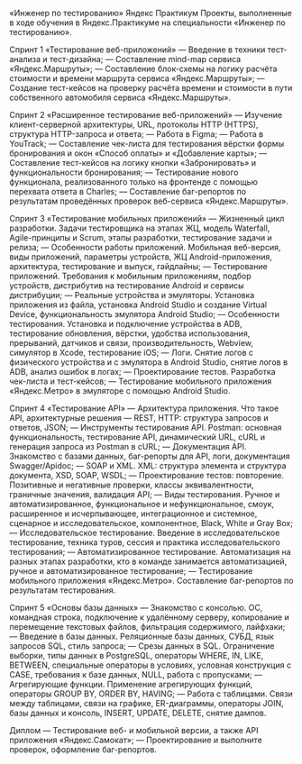 «Инженер по тестированию» Яндекс Практикум
Проекты, выполненные в ходе обучения в Яндекс.Практикуме на специальности «Инженер по тестированию».

Спринт 1 «Тестирование веб-приложений»
— Введение в техники тест-анализа и тест-дизайна;
— Составление mind-map сервиса «Яндекс.Маршруты»;
— Составление блок-схемы на логику расчёта стоимости и времени маршрута сервиса «Яндекс.Маршруты»;
— Создание тест-кейсов на проверку расчёта времени и стоимости в пути собственного автомобиля сервиса «Яндекс.Маршруты».

Спринт 2 «Расширенное тестирование веб-приложений»
— Изучение клиент-серверной архитектуры, URL, протоколы HTTP (HTTPS), структура HTTP-запроса и ответа;
— Работа в Figma;
— Работа в YouTrack;
— Составление чек-листа для тестирования вёрстки формы бронирования и окон «Способ оплаты» и «Добавление карты»;
— Составление тест-кейсов на логику кнопки «Забронировать» и функциональности бронирования;
— Тестирование нового функционала, реализованного только на фронтенде с помощью перехвата ответа в Charles;
— Составление баг-репортов по результатам проведённых проверок веб-сервиса «Яндекс.Маршруты».

Спринт 3 «Тестирование мобильных приложений»
— Жизненный цикл разработки. Задачи тестировщика на этапах ЖЦ, модель Waterfall, Agile-принципы и Scrum, этапы разработки, тестирование задачи и релиза;
— Особенности работы приложений. Мобильная веб-версия, виды приложений, параметры устройств, ЖЦ Android-приложения, архитектура, тестирование и выпуск, гайдлайны;
— Тестирование приложений. Требования к мобильным приложениям, подбор устройств, дистрибутив на тестирование Android и сервисы дистрибуции;
— Реальные устройства и эмуляторы. Установка приложения из файла, установка Android Studio и создание Virtual Device, функциональность эмулятора Android Studio;
— Особенности тестирования. Установка и подключение устройства в ADB, тестирование обновления, вёрстки, удобства использования, прерываний, датчиков и связи, производительность, Webview, симулятор в Xcode, тестирование iOS;
— Логи. Снятие логов с физического устройства и с эмулятора в Android Studio, снятие логов в ADB, анализ ошибок в логах;
— Проектирование тестов. Разработка чек-листа и тест-кейсов;
— Тестирование мобильного приложения «Яндекс.Метро» в эмуляторе с помощью Android Studio.

Спринт 4 «Тестирование API»
— Архитектура приложения. Что такое API, архитектурные решения — REST, HTTP: структура запросов и ответов, JSON;
— Инструменты тестирования API. Postman: основная функциональность, тестирование API, динамический URL, cURL и генерация запроса из Postman в cURL;
— Документация API. Знакомство с базами данных, баг-репорты для API, логи, документация Swagger/Apidoc;
— SOAP и XML. XML: структура элемента и структура документа, XSD, SOAP, WSDL;
— Проектирование тестов: повторение. Позитивные и негативные проверки, классы эквивалентности, граничные значения, валидация API;
— Виды тестирования. Ручное и автоматизированное, функциональное и нефункциональное, смоук, расширенное и исчерпывающее, интеграционное и системное, сценарное и исследовательское, компонентное, Black, White и Gray Box;
— Исследовательское тестирование. Введение в исследовательское тестирование, техника туров, сессия и практика исследовательского тестирования;
— Автоматизированное тестирование. Автоматизация на разных этапах разработки, кто в команде занимается автоматизацией, ручное и автоматизированное тестирование;
— Тестирование мобильного приложения «Яндекс.Метро». Составление баг-репортов по результатам тестирования.

Спринт 5 «Основы базы данных»
— Знакомство с консолью. ОС, командная строка, подключение к удалённому серверу, копирование и перемещение текстовых файлов, фильтрация содержимого, лайфхаки;
— Введение в базы данных. Реляционные базы данных, СУБД, язык запросов SQL, стиль запроса;
— Срезы данных в SQL. Ограничение выборки, типы данных в PostgreSQL, операторы WHERE, IN, LIKE, BETWEEN, специальные операторы в условиях, условная конструкция с CASE, требования к базе данных, NULL, работа с пропусками;
— Агрегирующие функции. Применение агрегирующих функций, операторы GROUP BY, ORDER BY, HAVING;
— Работа с таблицами. Связи между таблицами, связи на графике, ER-диаграммы, операторы JOIN, базы данных и консоль, INSERT, UPDATE, DELETE, снятие дампов.

Диплом
— Тестирование веб- и мобильной версии, а также API приложения «Яндекс.Самокат»;
— Проектирование и выполните проверок, оформление баг-репортов.
